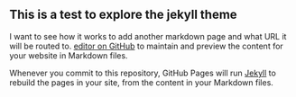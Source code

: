 ## This is a test to explore the jekyll theme

I want to see how it works to add another markdown page and what URL it will be routed to. [editor on GitHub](https://github.com/hkuffel/attendancetracker/edit/gh-pages/index.md) to maintain and preview the content for your website in Markdown files.

Whenever you commit to this repository, GitHub Pages will run [Jekyll](https://jekyllrb.com/) to rebuild the pages in your site, from the content in your Markdown files.
